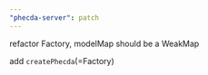 ```yaml
---
"phecda-server": patch
---
```


refactor Factory, modelMap should be a WeakMap

add `createPhecda`(=Factory)
